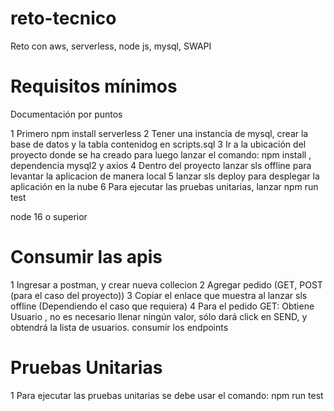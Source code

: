 # reto-tecnico
Reto con aws, serverless, node js, mysql, SWAPI
# Requisitos mínimos 

Documentación por puntos 

1 Primero npm install serverless 
2 Tener una instancia de mysql, crear la base de datos y la tabla contenidog en scripts.sql
3 Ir a la ubicación del proyecto donde se ha creado para luego lanzar el comando: npm install , dependencia mysql2 y axios
4 Dentro del proyecto lanzar sls offline para levantar la aplicacion de manera local
5 lanzar sls deploy para desplegar la aplicación en la nube
6 Para ejecutar las pruebas unitarias, lanzar npm run test

node 16 o superior

# Consumir las apis 
1 Ingresar a postman, y crear  nueva collecion
2 Agregar pedido (GET, POST (para el caso del proyecto))
3 Copiar el enlace que muestra al lanzar sls offline (Dependiendo el caso que requiera)
4 Para el pedido GET: Obtiene Usuario , no es necesario llenar ningún valor, sólo dará click en SEND, y obtendrá la lista de usuarios.
consumir los endpoints 

# Pruebas Unitarias
1 Para ejecutar las pruebas unitarias se debe usar el comando: npm run test

